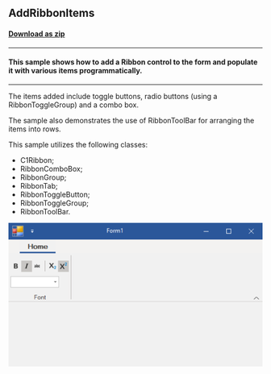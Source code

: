 ## AddRibbonItems
#### [Download as zip](https://grapecity.github.io/DownGit/#/home?url=https://github.com/GrapeCity/ComponentOne-WinForms-Samples/tree/master/NetFramework\C1.Win.Ribbon\VB\AddRibbonItems)
____
#### This sample shows how to add a Ribbon control to the form and populate it with various items programmatically.
____
The items added include toggle buttons, radio buttons (using a RibbonToggleGroup) and a combo box.

The sample also demonstrates the use of RibbonToolBar for arranging the items into rows.

This sample utilizes the following classes:

* C1Ribbon;
* RibbonComboBox;
* RibbonGroup;
* RibbonTab;
* RibbonToggleButton;
* RibbonToggleGroup;
* RibbonToolBar.

![screenshot](screenshot.PNG)
